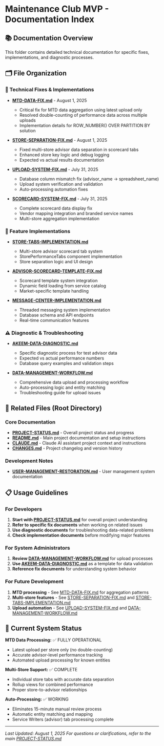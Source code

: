 # Maintenance Club MVP - Documentation Index

## 📚 Documentation Overview

This folder contains detailed technical documentation for specific fixes, implementations, and diagnostic processes.

## 🗂️ File Organization

### 🔧 Technical Fixes & Implementations
- **[MTD-DATA-FIX.md](MTD-DATA-FIX.md)** - August 1, 2025
  - Critical fix for MTD data aggregation using latest upload only
  - Resolved double-counting of performance data across multiple uploads
  - Implementation details for ROW_NUMBER() OVER PARTITION BY solution

- **[STORE-SEPARATION-FIX.md](STORE-SEPARATION-FIX.md)** - August 1, 2025
  - Fixed multi-store advisor data separation in scorecard tabs
  - Enhanced store key logic and debug logging
  - Expected vs actual results documentation

- **[UPLOAD-SYSTEM-FIX.md](UPLOAD-SYSTEM-FIX.md)** - July 31, 2025
  - Database column mismatch fix (advisor_name → spreadsheet_name)
  - Upload system verification and validation
  - Auto-processing automation fixes

- **[SCORECARD-SYSTEM-FIX.md](SCORECARD-SYSTEM-FIX.md)** - July 31, 2025
  - Complete scorecard data display fix
  - Vendor mapping integration and branded service names
  - Multi-store aggregation implementation

### 🎯 Feature Implementations
- **[STORE-TABS-IMPLEMENTATION.md](STORE-TABS-IMPLEMENTATION.md)**
  - Multi-store advisor scorecard tab system
  - StorePerformanceTabs component implementation
  - Store separation logic and UI design

- **[ADVISOR-SCORECARD-TEMPLATE-FIX.md](ADVISOR-SCORECARD-TEMPLATE-FIX.md)**
  - Scorecard template system integration
  - Dynamic field loading from service catalog
  - Market-specific template handling

- **[MESSAGE-CENTER-IMPLEMENTATION.md](MESSAGE-CENTER-IMPLEMENTATION.md)**
  - Threaded messaging system implementation
  - Database schema and API endpoints
  - Real-time communication features

### ⚠️ Diagnostic & Troubleshooting
- **[AKEEM-DATA-DIAGNOSTIC.md](AKEEM-DATA-DIAGNOSTIC.md)**
  - Specific diagnostic process for test advisor data
  - Expected vs actual performance numbers
  - Database query examples and validation steps

- **[DATA-MANAGEMENT-WORKFLOW.md](DATA-MANAGEMENT-WORKFLOW.md)**
  - Comprehensive data upload and processing workflow
  - Auto-processing logic and entity matching
  - Troubleshooting guide for upload issues

## 🔗 Related Files (Root Directory)

### Core Documentation
- **[PROJECT-STATUS.md](../PROJECT-STATUS.md)** - Overall project status and progress
- **[README.md](../README.md)** - Main project documentation and setup instructions
- **[CLAUDE.md](../CLAUDE.md)** - Claude AI assistant project context and instructions
- **[CHANGES.md](../CHANGES.md)** - Project changelog and version history

### Development Notes
- **[USER-MANAGEMENT-RESTORATION.md](../USER-MANAGEMENT-RESTORATION.md)** - User management system documentation

## 📋 Usage Guidelines

### For Developers
1. **Start with [PROJECT-STATUS.md](../PROJECT-STATUS.md)** for overall project understanding
2. **Refer to specific fix documents** when working on related issues
3. **Use diagnostic documents** for troubleshooting data-related problems
4. **Check implementation documents** before modifying major features

### For System Administrators
1. **Review [DATA-MANAGEMENT-WORKFLOW.md](DATA-MANAGEMENT-WORKFLOW.md)** for upload processes
2. **Use [AKEEM-DATA-DIAGNOSTIC.md](AKEEM-DATA-DIAGNOSTIC.md)** as a template for data validation
3. **Reference fix documents** for understanding system behavior

### For Future Development
1. **MTD processing** - See [MTD-DATA-FIX.md](MTD-DATA-FIX.md) for aggregation patterns
2. **Multi-store features** - See [STORE-SEPARATION-FIX.md](STORE-SEPARATION-FIX.md) and [STORE-TABS-IMPLEMENTATION.md](STORE-TABS-IMPLEMENTATION.md)
3. **Upload automation** - See [UPLOAD-SYSTEM-FIX.md](UPLOAD-SYSTEM-FIX.md) and [DATA-MANAGEMENT-WORKFLOW.md](DATA-MANAGEMENT-WORKFLOW.md)

## 🚀 Current System Status

**MTD Data Processing:** ✅ FULLY OPERATIONAL
- Latest upload per store only (no double-counting)
- Accurate advisor-level performance tracking
- Automated upload processing for known entities

**Multi-Store Support:** ✅ COMPLETE
- Individual store tabs with accurate data separation
- Rollup views for combined performance
- Proper store-to-advisor relationships

**Auto-Processing:** ✅ WORKING
- Eliminates 15-minute manual review process
- Automatic entity matching and mapping
- Service Writers (advisor) tab processing complete

---

*Last Updated: August 1, 2025*
*For questions or clarifications, refer to the main [PROJECT-STATUS.md](../PROJECT-STATUS.md)*